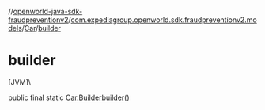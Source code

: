 //[openworld-java-sdk-fraudpreventionv2](../../../index.md)/[com.expediagroup.openworld.sdk.fraudpreventionv2.models](../index.md)/[Car](index.md)/[builder](builder.md)

# builder

[JVM]\

public final static [Car.Builder](-builder/index.md)[builder](builder.md)()
